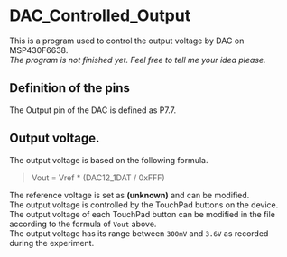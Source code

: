 # DAC_Controlled_Output
This is a program used to control the output voltage by DAC on MSP430F6638.  
_The program is not finished yet. Feel free to tell me your idea please._
## Definition of the pins
The Output pin of the DAC is defined as P7.7. 
## Output voltage.
The output voltage is based on the following formula.  

> Vout = Vref * (DAC12_1DAT / 0xFFF)  

The reference voltage is set as __(unknown)__ and can be modified.  
The output voltage is controlled by the TouchPad buttons on the device.  
The output voltage of each TouchPad button can be modified in the file according to the formula of `Vout` above.  
The output voltage has its range between `300mV` and `3.6V` as recorded during the experiment.
